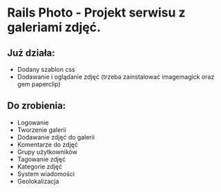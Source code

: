 # Rails Photo - Projekt serwisu z galeriami zdjęć.

## Już działa:

* Dodany szablon css
* Dodawanie i oglądanie zdjęć (trzeba zainstalować imagemagick oraz gem paperclip)

## Do zrobienia:

* Logowanie
* Tworzenie galerii
* Dodawanie zdjęć do galerii
* Komentarze do zdjęć
* Grupy użytkowników
* Tagowanie zdjęć
* Kategorie zdjęć
* System wiadomości
* Geolokalizacja
